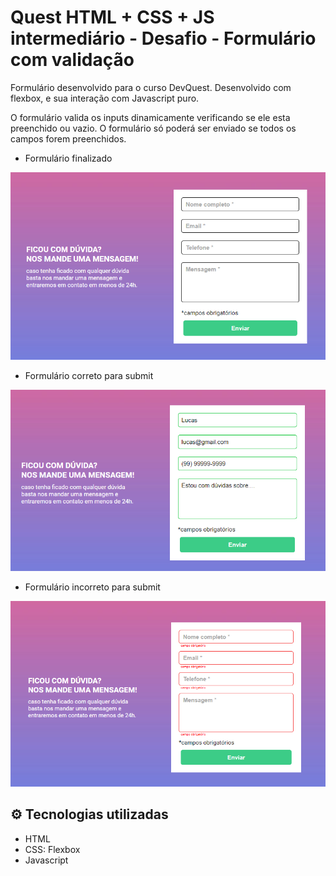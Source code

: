 # Quest HTML + CSS + JS intermediário - Desafio - Formulário com validação 

Formulário desenvolvido para o curso DevQuest. Desenvolvido com flexbox, e sua interação com Javascript puro.

O formulário valida os inputs dinamicamente verificando se ele esta preenchido ou vazio.
O formulário só poderá ser enviado se todos os campos forem preenchidos.

- Formulário finalizado

<img src="/src/imagem/projeto-completo.jpg" alt="Imagem do formulário finalizado">

- Formulário correto para submit

<img src="/src/imagem/projeto-completo-correto.jpg" alt="Imagem do formulário preenchido corretamente">

- Formulário incorreto para submit

<img src="/src/imagem/projeto-completo-incorreto.jpg" alt="Imagem do formulário preenchido corretamente">

## ⚙ Tecnologias utilizadas
- HTML
- CSS: Flexbox
- Javascript